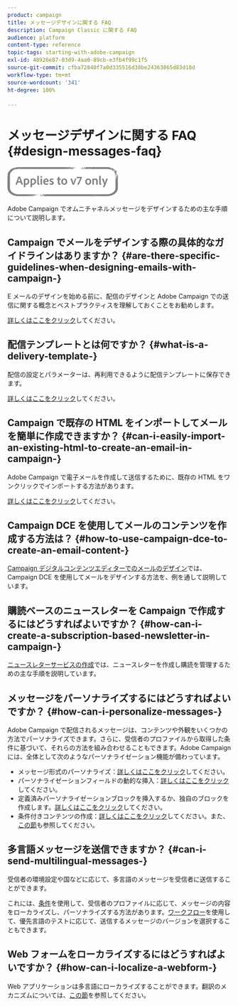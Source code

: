 ```yaml
---
product: campaign
title: メッセージデザインに関する FAQ
description: Campaign Classic に関する FAQ
audience: platform
content-type: reference
topic-tags: starting-with-adobe-campaign
exl-id: 48926e87-03d9-4aa0-89cb-e3fb4f99c1f5
source-git-commit: cfba72840f7a0d335516d38be24363865d83d18d
workflow-type: tm+mt
source-wordcount: '341'
ht-degree: 100%

---
```


# メッセージデザインに関する FAQ {#design-messages-faq}

![](../../assets/v7-only.svg)

Adobe Campaign でオムニチャネルメッセージをデザインするための主な手順について説明します。

## Campaign でメールをデザインする際の具体的なガイドラインはありますか？ {#are-there-specific-guidelines-when-designing-emails-with-campaign-}

E メールのデザインを始める前に、配信のデザインと Adobe Campaign での送信に関する概念とベストプラクティスを理解しておくことをお勧めします。

[詳しくはここをクリック](../../delivery/using/delivery-best-practices.md)してください。

## 配信テンプレートとは何ですか？ {#what-is-a-delivery-template-}

配信の設定とパラメーターは、再利用できるように配信テンプレートに保存できます。

[詳しくはここをクリック](../../delivery/using/about-templates.md)してください。

## Campaign で既存の HTML をインポートしてメールを簡単に作成できますか？ {#can-i-easily-import-an-existing-html-to-create-an-email-in-campaign-}

Adobe Campaign で電子メールを作成して送信するために、既存の HTML をワンクリックでインポートする方法があります。

[詳しくはここをクリック](../../delivery/using/defining-the-email-content.md#message-content)してください。

## Campaign DCE を使用してメールのコンテンツを作成する方法は？ {#how-to-use-campaign-dce-to-create-an-email-content-}

[Campaign デジタルコンテンツエディターでのメールのデザイン](../../web/using/use-case--creating-an-email-delivery.md)では、Campaign DCE を使用してメールをデザインする方法を、例を通して説明しています。

## 購読ベースのニュースレターを Campaign で作成するにはどうすればよいですか？ {#how-can-i-create-a-subscription-based-newsletter-in-campaign-}

[ニュースレターサービスの作成](../../delivery/using/managing-subscriptions.md)では、ニュースレターを作成し購読を管理するための主な手順を説明しています。

## メッセージをパーソナライズするにはどうすればよいですか？ {#how-can-i-personalize-messages-}

Adobe Campaign で配信されるメッセージは、コンテンツや外観をいくつかの方法でパーソナライズできます。さらに、受信者のプロファイルから取得した条件に基づいて、それらの方法を組み合わせることもできます。Adobe Campaign には、全体として次のようなパーソナライゼーション機能が備わっています。

* メッセージ形式のパーソナライズ：[詳しくはここをクリック](../../delivery/using/defining-the-email-content.md#message-content)してください。
* パーソナライゼーションフィールドの動的な挿入：[詳しくはここをクリック](../../delivery/using/personalization-fields.md)してください。
* 定義済みパーソナライゼーションブロックを挿入するか、独自のブロックを作成します。[詳しくはここをクリック](../../delivery/using/personalization-blocks.md)してください。
* 条件付きコンテンツの作成：[詳しくはここをクリック](../../delivery/using/conditional-content.md)してください。また、[この節](../../delivery/using/conditional-content.md)も参照してください。

## 多言語メッセージを送信できますか？ {#can-i-send-multilingual-messages-}

受信者の環境設定や国などに応じて、多言語のメッセージを受信者に送信することができます。

これには、[条件](../../delivery/using/conditional-content.md)を使用して、受信者のプロファイルに応じて、メッセージの内容をローカライズし、パーソナライズする方法があります。[ワークフロー](../../workflow/using/split.md)を使用して、優先言語のテストに応じて、送信するメッセージのバージョンを選択することもできます。

## Web フォームをローカライズするにはどうすればよいですか？ {#how-can-i-localize-a-webform-}

Web アプリケーションは多言語にローカライズすることができます。翻訳のメカニズムについては、[この節](../../web/using/translating-a-web-form.md)を参照してください。
